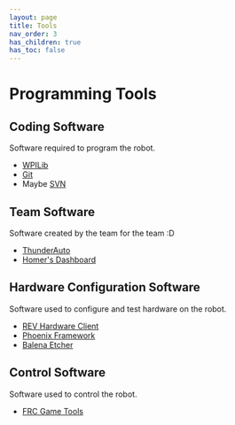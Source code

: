 ```yaml
---
layout: page
title: Tools
nav_order: 3
has_children: true
has_toc: false
---
```


# Programming Tools

## Coding Software
Software required to program the robot.
* [WPILib](/tools/wpilib/)
* [Git](/tools/git/)
* Maybe [SVN](/tools/svn/)

## Team Software
Software created by the team for the team :D

* [ThunderAuto](/tools/thunderauto/)
* [Homer's Dashboard](/tools/homers_dashboard/)

## Hardware Configuration Software
Software used to configure and test hardware on the robot.
* [REV Hardware Client](/tools/rev_hardware_client/)
* [Phoenix Framework](/tools/phoenix_framework/)
* [Balena Etcher](/tools/balena_etcher/)

## Control Software
Software used to control the robot.
* [FRC Game Tools](/tools/frc_game_tools/)